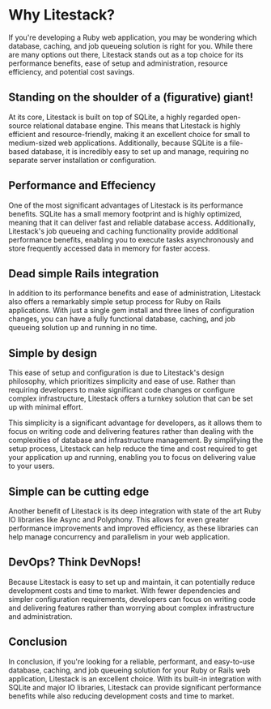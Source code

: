 # Why Litestack?

If you're developing a Ruby web application, you may be wondering which database, caching, and job queueing solution is right for you. While there are many options out there, Litestack stands out as a top choice for its performance benefits, ease of setup and administration, resource efficiency, and potential cost savings.

## Standing on the shoulder of a (figurative) giant!
At its core, Litestack is built on top of SQLite, a highly regarded open-source relational database engine. This means that Litestack is highly efficient and resource-friendly, making it an excellent choice for small to medium-sized web applications. Additionally, because SQLite is a file-based database, it is incredibly easy to set up and manage, requiring no separate server installation or configuration.

## Performance and Effeciency
One of the most significant advantages of Litestack is its performance benefits. SQLite has a small memory footprint and is highly optimized, meaning that it can deliver fast and reliable database access. Additionally, Litestack's job queueing and caching functionality provide additional performance benefits, enabling you to execute tasks asynchronously and store frequently accessed data in memory for faster access.

## Dead simple Rails integration
In addition to its performance benefits and ease of administration, Litestack also offers a remarkably simple setup process for Ruby on Rails applications. With just a single gem install and three lines of configuration changes, you can have a fully functional database, caching, and job queueing solution up and running in no time.

## Simple by design
This ease of setup and configuration is due to Litestack's design philosophy, which prioritizes simplicity and ease of use. Rather than requiring developers to make significant code changes or configure complex infrastructure, Litestack offers a turnkey solution that can be set up with minimal effort.

This simplicity is a significant advantage for developers, as it allows them to focus on writing code and delivering features rather than dealing with the complexities of database and infrastructure management. By simplifying the setup process, Litestack can help reduce the time and cost required to get your application up and running, enabling you to focus on delivering value to your users.

## Simple can be cutting edge
Another benefit of Litestack is its deep integration with state of the art Ruby IO libraries like Async and Polyphony. This allows for even greater performance improvements and improved efficiency, as these libraries can help manage concurrency and parallelism in your web application.

## DevOps? Think DevNops!
Because Litestack is easy to set up and maintain, it can potentially reduce development costs and time to market. With fewer dependencies and simpler configuration requirements, developers can focus on writing code and delivering features rather than worrying about complex infrastructure and administration.

## Conclusion
In conclusion, if you're looking for a reliable, performant, and easy-to-use database, caching, and job queueing solution for your Ruby or Rails web application, Litestack is an excellent choice. With its built-in integration with SQLite and major IO libraries, Litestack can provide significant performance benefits while also reducing development costs and time to market.
